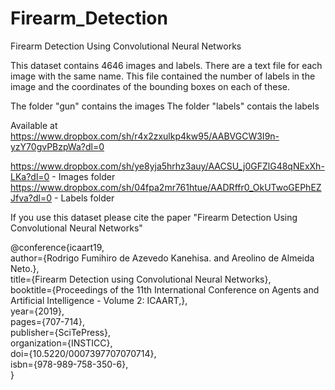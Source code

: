 # Firearm_Detection
Firearm Detection Using Convolutional Neural Networks

This dataset contains 4646 images and labels.
There are a text file for each image with the same name. This file contained the number of labels in the image and the coordinates of the bounding boxes on each of these.

The folder "gun" contains the images
The folder "labels" contais the labels

Available at https://www.dropbox.com/sh/r4x2zxulkp4kw95/AABVGCW3I9n-yzY70gvPBzpWa?dl=0

https://www.dropbox.com/sh/ye8yja5hrhz3auy/AACSU_j0GFZlG48qNExXh-LKa?dl=0 - Images folder
https://www.dropbox.com/sh/04fpa2mr761htue/AADRffr0_OkUTwoGEPhEZJfva?dl=0 - Labels folder

If you use this dataset please cite the paper "Firearm Detection Using Convolutional Neural Networks"

@conference{icaart19,<br>
author={Rodrigo Fumihiro de Azevedo Kanehisa. and Areolino de Almeida Neto.},<br>
title={Firearm Detection using Convolutional Neural Networks},<br>
booktitle={Proceedings of the 11th International Conference on Agents and Artificial Intelligence - Volume 2: ICAART,},<br>
year={2019},<br>
pages={707-714},<br>
publisher={SciTePress},<br>
organization={INSTICC},<br>
doi={10.5220/0007397707070714},<br>
isbn={978-989-758-350-6},<br>
}
